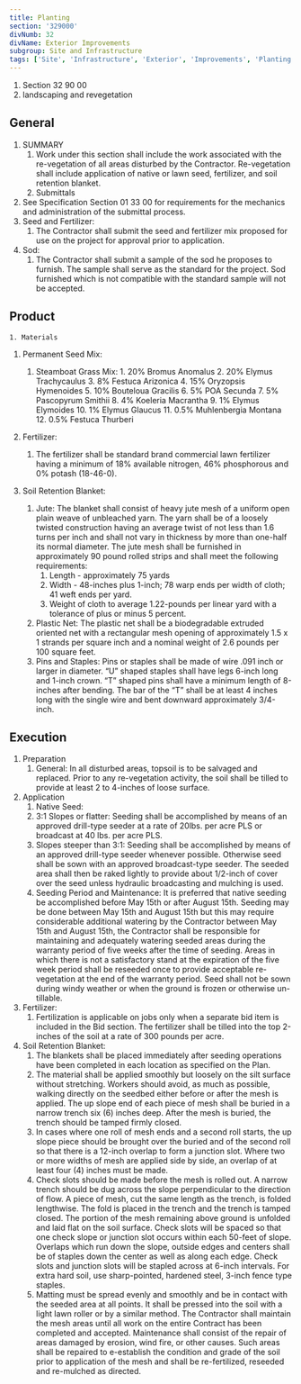 ```yaml
---
title: Planting
section: '329000'
divNumb: 32
divName: Exterior Improvements
subgroup: Site and Infrastructure
tags: ['Site', 'Infrastructure', 'Exterior', 'Improvements', 'Planting']
---
```


   1. Section 32 90 00
   1. landscaping and revegetation

## General

1. SUMMARY
   1. Work under this section shall include the work associated with the re-vegetation of all areas disturbed by the Contractor. Re-vegetation shall include application of native or lawn seed, fertilizer, and soil retention blanket.
	1. Submittals
2. See Specification Section 01 33 00 for requirements for the mechanics and administration of the submittal process.
3. Seed and Fertilizer:
      1. The Contractor shall submit the seed and fertilizer mix proposed for use on the project for approval prior to application.
4. Sod:
      1. The Contractor shall submit a sample of the sod he proposes to furnish. The sample shall serve as the standard for the project. Sod furnished which is not compatible with the standard sample will not be accepted.
## Product 

	1. Materials
   1. Permanent Seed Mix:
      1. Steamboat Grass Mix:
	1. 20% Bromus Anomalus
	2. 20% Elymus Trachycaulus
	3. 8% Festuca Arizonica
	4. 15% Oryzopsis Hymenoides
	5. 10% Bouteloua Gracilis
	6. 5% POA Secunda 
	7. 5% Pascopyrum Smithii
	8. 4% Koeleria Macrantha
	9. 1% Elymus Elymoides
	10. 1% Elymus Glaucus
	11. 0.5% Muhlenbergia Montana
	12. 0.5% Festuca Thurberi

   1. Fertilizer:
      1. The fertilizer shall be standard brand commercial lawn fertilizer having a minimum of 18% available nitrogen, 46% phosphorous and 0% potash (18-46-0).
2. Soil Retention Blanket:
	1. Jute: The blanket shall consist of heavy jute mesh of a uniform open plain weave of unbleached yarn. The yarn shall be of a loosely twisted construction having an average twist of not less than 1.6 turns per inch and shall not vary in thickness by more than one-half its normal diameter. The jute mesh shall be furnished in approximately 90 pound rolled strips and shall meet the following requirements:
		1. Length - approximately 75 yards
		2. Width - 48-inches plus 1-inch; 78 warp ends per width of cloth; 41 weft ends per yard.
		3. Weight of cloth to average 1.22-pounds per linear yard with a tolerance of plus or minus 5 percent.
	2. Plastic Net: The plastic net shall be a biodegradable extruded oriented net with a rectangular mesh opening of approximately 1.5 x 1 strands per square inch and a nominal weight of 2.6 pounds per 100 square feet.
	3. Pins and Staples: Pins or staples shall be made of wire .091 inch or larger in diameter. “U” shaped staples shall have legs 6-inch long and 1-inch crown. “T” shaped pins shall have a minimum length of 8-inches after bending. The bar of the “T” shall be at least 4 inches long with the single wire and bent downward approximately 3/4-inch.


## Execution

1. Preparation
	 1. General: In all disturbed areas, topsoil is to be salvaged and replaced. Prior to any re-vegetation activity, the soil shall be tilled to provide at least 2 to 4-inches of loose surface.
1. Application
   1. Native Seed:
	1. 3:1 Slopes or flatter: Seeding shall be accomplished by means of an approved drill-type seeder at a rate of 20lbs. per acre PLS or broadcast at 40 lbs. per acre PLS.
	2. Slopes steeper than 3:1: Seeding shall be accomplished by means of an approved drill-type seeder whenever possible. Otherwise seed shall be sown with an approved broadcast-type seeder. The seeded area shall then be raked lightly to provide about 1/2-inch of cover over the seed unless hydraulic broadcasting and mulching is used.
	3. Seeding Period and Maintenance: It is preferred that native seeding be accomplished before May 15th or after August 15th. Seeding may be done between May 15th and August 15th but this may require considerable additional watering by the Contractor between May 15th and August 15th, the Contractor shall be responsible for maintaining and adequately watering seeded areas during the warranty period of five weeks after the time of seeding. Areas in which there is not a satisfactory stand at the expiration of the five week period shall be reseeded once to provide acceptable re-vegetation at the end of the warranty period. Seed shall not be sown during windy weather or when the ground is frozen or otherwise un-tillable.
2. Fertilizer:
      1. Fertilization is applicable on jobs only when a separate bid item is included in the Bid section. The fertilizer shall be tilled into the top 2-inches of the soil at a rate of 300 pounds per acre.
3. Soil Retention Blanket:
	1. The blankets shall be placed immediately after seeding operations have been completed in each location as specified on the Plan.
	2. The material shall be applied smoothly but loosely on the silt surface without stretching. Workers should avoid, as much as possible, walking directly on the seedbed either before or after the mesh is applied. The up slope end of each piece of mesh shall be buried in a narrow trench six (6) inches deep. After the mesh is buried, the trench should be tamped firmly closed.
	3. In cases where one roll of mesh ends and a second roll starts, the up slope piece should be brought over the buried and of the second roll so that there is a 12-inch overlap to form a junction slot. Where two or more widths of mesh are applied side by side, an overlap of at least four (4) inches must be made.
	4. Check slots should be made before the mesh is rolled out. A narrow trench should be dug across the slope perpendicular to the direction of flow. A piece of mesh, cut the same length as the trench, is folded lengthwise. The fold is placed in the trench and the trench is tamped closed. The portion of the mesh remaining above ground is unfolded and laid flat on the soil surface. Check slots will be spaced so that one check slope or junction slot occurs within each 50-feet of slope. Overlaps which run down the slope, outside edges and centers shall be of staples down the center as well as along each edge. Check slots and junction slots will be stapled across at 6-inch intervals. For extra hard soil, use sharp-pointed, hardened steel, 3-inch fence type staples.
	5. Matting must be spread evenly and smoothly and be in contact with the seeded area at all points. It shall be pressed into the soil with a light lawn roller or by a similar method. The Contractor shall maintain the mesh areas until all work on the entire Contract has been completed and accepted. Maintenance shall consist of the repair of areas damaged by erosion, wind fire, or other causes. Such areas shall be repaired to e-establish the condition and grade of the soil prior to application of the mesh and shall be re-fertilized, reseeded and re-mulched as directed.

